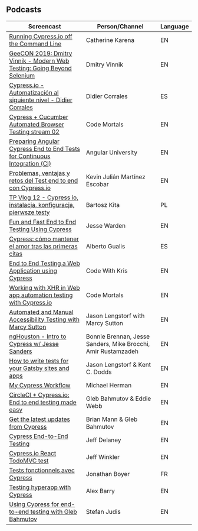 ## Podcasts

| Screencast | Person/Channel | Language |
| ---        | ---    | ---      |
| [Running Cypress.io off the Command Line](https://www.youtube.com/watch?v=Eprov0EKRfQ) | Catherine Karena | EN |
| [GeeCON 2019: Dmitry Vinnik - Modern Web Testing: Going Beyond Selenium](https://www.youtube.com/watch?v=1m2AcmiEdpI) | Dmitry Vinnik | EN |
| [Cypress.io - Automatización al siguiente nivel - Didier Corrales](https://www.youtube.com/watch?v=9IVA2HTtlL0) | Didier Corrales | ES |
| [Cypress + Cucumber Automated Browser Testing stream 02](https://www.youtube.com/watch?v=JNYia3gHCc4) | Code Mortals | EN |
| [Preparing Angular Cypress End to End Tests for Continuous Integration (CI)](https://www.youtube.com/watch?v=WOCrIhqk7Js) | Angular University | EN |
| [Problemas, ventajas y retos del Test end to end con Cypress.io](https://www.youtube.com/watch?v=rA_1fPa38Tg) | Kevin Julián Martínez Escobar | EN |
| [TP Vlog 12 - Cypress io, instalacja, konfiguracja, pierwsze testy](https://www.youtube.com/watch?v=WvmGRZNw6j8&t=1s) | Bartosz Kita | PL |
| [Fun and Fast End to End Testing Using Cypress](https://www.youtube.com/watch?v=zpn0f4sKUNw) | Jesse Warden | EN |
| [Cypress: cómo mantener el amor tras las primeras citas](https://www.youtube.com/watch?v=LlF6VhAAm7g) | Alberto Gualis | ES |
| [End to End Testing a Web Application using Cypress](https://www.youtube.com/watch?v=woI490HRM34) | Code With Kris | EN |
| [Working with XHR in Web app automation testing with Cypress.io](https://www.youtube.com/watch?v=JNYia3gHCc4) | Code Mortals | EN |
| [Automated and Manual Accessibility Testing with Marcy Sutton](https://www.youtube.com/watch?v=IADSsClWVtA) | Jason Lengstorf with Marcy Sutton | EN |
| [ngHouston - Intro to Cypress w/ Jesse Sanders](https://www.youtube.com/watch?v=tM2KRTE3F6Y) | Bonnie Brennan, Jesse Sanders, Mike Brocchi, Amir Rustamzadeh | EN |
| [How to write tests for your Gatsby sites and apps](https://www.twitch.tv/jlengstorf) | Jason Lengstorf & Kent C. Dodds | EN |
| [My Cypress Workflow](https://www.youtube.com/channel/UCt7yOnL7bI7yCa1Xe_GTjJQ) | Michael Herman | EN |
| [CircleCI + Cypress.io: End to end testing made easy](https://www.youtube.com/watch?v=J-xbNtKgXfY) | Gleb Bahmutov & Eddie Webb | EN |
| [Get the latest updates from Cypress](https://www.youtube.com/watch?v=FfqD1ExUGlw) | Brian Mann & Gleb Bahmutov  | EN |
| [Cypress End-to-End Testing](https://www.youtube.com/watch?v=7N63cMKosIE) | Jeff Delaney  | EN |
| [Cypress.io React TodoMVC test](https://www.youtube.com/watch?v=nq_WRILIFTw) | Jeff Winkler  | EN |
| [Tests fonctionnels avec Cypress](https://www.youtube.com/watch?v=CC-1i0bMIoA) | Jonathan Boyer | FR |
| [Testing hyperapp with Cypress](https://www.youtube.com/watch?v=w8liCoPsDIU) | Alex Barry | EN |
| [Using Cypress for end-to-end testing with Gleb Bahmutov](https://www.youtube.com/watch?v=zTHQqiu_y0Q) | Stefan Judis | EN |
